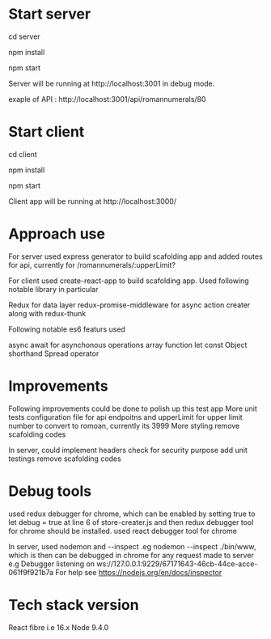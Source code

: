 # Start server

cd server

npm install

npm start

 Server will be running at http://localhost:3001 in debug mode.

exaple of API : http://localhost:3001/api/romannumerals/80

# Start client

cd client

npm install

npm start

Client app will be running at http://localhost:3000/


# Approach use

For server used express generator to build scafolding app and added routes for api, currently for /romannumerals/:upperLimit?

For client used create-react-app to build scafolding app. Used following notable library in particular

Redux for data layer 
redux-promise-middleware for async action creater along with redux-thunk

Following notable es6 featurs used

async await for asynchonous operations
array function
let
const
Object shorthand 
Spread operator


# Improvements

Following improvements could be done to polish up this test app
More unit tests
configuration file for api endpoitns and upperLimit for upper limit number to convert to romoan, currently its 3999
More styling
remove scafolding codes

In server, could implement headers check for security purpose
add unit testings
remove scafolding codes

# Debug tools

used redux debugger for chrome, which can be enabled by setting true to let debug = true at line 6 of store-creater.js and then redux debugger tool for chrome should be installed.
used react debugger tool for chrome

In server, used nodemon and --inspect .eg nodemon --inspect ./bin/www, which is then can be debugged in chrome for any request made to server e.g Debugger listening on ws://127.0.0.1:9229/67171643-46cb-44ce-acce-061f9f921b7a
For help see https://nodejs.org/en/docs/inspector


# Tech stack version
React fibre i.e 16.x
Node 9.4.0

